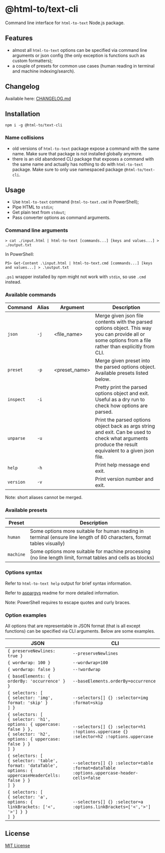 # @html-to/text-cli

Command line interface for `html-to-text` Node.js package.


## Features

- almost all `html-to-text` options can be specified via command line arguments or json config (the only exception is functions such as custom formatters);
- a couple of presets for common use cases (human reading in terminal and machine indexing/search).


## Changelog

Available here: [CHANGELOG.md](https://github.com/html-to-text/node-html-to-text/blob/master/packages/html-to-text-cli/CHANGELOG.md)


## Installation

```
npm i -g @html-to/text-cli
```

### Name collisions

- old versions of `html-to-text` package expose a command with the same name. Make sure that package is not installed globally anymore.
- there is an old abandoned CLI package that exposes a command with the same name and actually has nothing to do with `html-to-text` package. Make sure to only use namespaced package `@html-to/text-cli`.


## Usage

- Use `html-to-text` command (`html-to-text.cmd` in PowerShell);
- Pipe HTML to `stdin`;
- Get plain text from `stdout`;
- Pass converter options as command arguments.

### Command line arguments

```shell
> cat ./input.html | html-to-text [commands...] [keys and values...] > ./output.txt
  ```

In PowerShell:

```shell
PS> Get-Content .\input.html | html-to-text.cmd [commands...] [keys and values...] > .\output.txt
  ```

`.ps1` wrapper installed by npm might not work with `stdin`, so use `.cmd` instead.

### Available commands

| Command   | Alias | Argument       | Description
| --------- | ----- | -------------- | -----------
| `json`    | `-j`  | \<file_name>   | Merge given json file contents with the parsed options object. This way you can provide all or some options from a file rather than explicitly from CLI.
| `preset`  | `-p`  | \<preset_name> | Merge given preset into the parsed options object. Available presets listed below.
| `inspect` | `-i`  |                | Pretty print the parsed options object and exit. Useful as a dry run to check how options are parsed.
| `unparse` | `-u`  |                | Print the parsed options object back as args string and exit. Can be used to check what arguments produce the result equivalent to a given json file.
| `help`    | `-h`  |                | Print help message end exit.
| `version` | `-v`  |                | Print version number and exit.

Note: short aliases cannot be merged.

### Available presets

| Preset    | Description
| --------- | -----------
| `human`   | Some options more suitable for human reading in terminal (ensure line length of 80 characters, format tables visually)
| `machine` | Some options more suitable for machine processing (no line length limit, format tables and cells as blocks)

### Options syntax

Refer to `html-to-text help` output for brief syntax information.

Refer to [aspargvs](https://github.com/mxxii/aspargvs) readme for more detailed information.

Note: PowerShell requires to escape quotes and curly braces.

### Option examples

All options that are representable in JSON format (that is all except functions) can be specified via CLI arguments. Below are some examples.

| JSON                  | CLI
| --------------------- | ---
| `{ preserveNewlines: true }` | `--preserveNewlines`
| `{ wordwrap: 100 }`   | `--wordwrap=100`
| `{ wordwrap: false }` | `--!wordwrap`
| `{ baseElements: { orderBy: 'occurrence' } }` | `--baseElements.orderBy=occurrence`
| `{ selectors: [`<br/>`{ selector: 'img', format: 'skip' }`<br/>`] }` | `--selectors[] {} :selector=img :format=skip`
| `{ selectors: [`<br/>`{ selector: 'h1', options: { uppercase: false } },`<br/>`{ selector: 'h2', options: { uppercase: false } }`<br/>`] }`| `--selectors[] {} :selector=h1 :!options.uppercase {} :selector=h2 :!options.uppercase`
| `{ selectors: [`<br/>`{ selector: 'table', format: 'dataTable', options: { uppercaseHeaderCells: false } }`<br/>`] }` | `--selectors[] {} :selector=table :format=dataTable :options.uppercase-header-cells=false`
| `{ selectors: [`<br/>`{ selector: 'a', options: { linkBrackets: ['<', '>'] } }`<br/>`] }` | `--selectors[] {} :selector=a :options.linkBrackets=['<','>']`


## License

[MIT License](https://github.com/html-to-text/node-html-to-text/blob/master/LICENSE)
